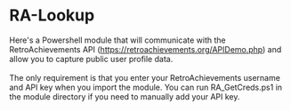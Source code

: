# RA-Lookup
Here's a Powershell module that will communicate with the RetroAchievements API (https://retroachievements.org/APIDemo.php) and allow you to capture public user profile data.<br>
<br>
The only requirement is that you enter your RetroAchievements username and API key when you import the module. You can run RA_GetCreds.ps1 in the module directory if you need to manually add your API key.
